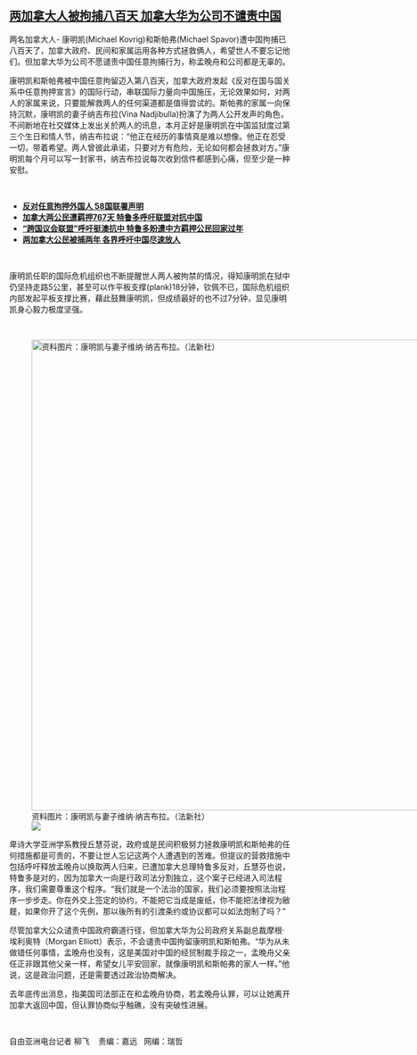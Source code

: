 <!--1613503020000-->
[两加拿大人被拘捕八百天  加拿大华为公司不谴责中国](https://www.rfa.org/mandarin/yataibaodao/junshiwaijiao/lf-02162021074414.html)
------

<p>两名加拿大人- 康明凯(Michael Kovrig)和斯帕弗(Michael Spavor)遭中国拘捕已八百天了，加拿大政府、民间和家属运用各种方式拯救俩人，希望世人不要忘记他们。但加拿大华为公司不愿谴责中国任意拘捕行为，称孟晚舟和公司都是无辜的。</p><p>康明凯和斯帕弗被中国任意拘留迈入第八百天，加拿大政府发起《反对在国与国关系中任意拘押宣言》的国际行动，串联国际力量向中国施压，无论效果如何，对两人的家属来说，只要能解救两人的任何渠道都是值得尝试的。斯帕弗的家属一向保持沉默，康明凯的妻子纳吉布拉(Vina Nadjibulla)扮演了为两人公开发声的角色，不间断地在社交媒体上发出关於两人的讯息，本月正好是康明凯在中国监狱度过第三个生日和情人节，纳吉布拉说：“他正在经历的事情真是难以想像。他正在忍受一切，带着希望。两人曾彼此承诺，只要对方有危险，无论如何都会拯救对方。”康明凯每个月可以写一封家书，纳吉布拉说每次收到信件都感到心痛，但至少是一种安慰。</p><p><br/></p><ul><li><strong><a href="https://www.rfa.org/mandarin/Xinwen/9-02152021152120.html">反对任意拘押外国人 58国联署声明</a></strong></li><li><strong><a href="https://www.rfa.org/mandarin/yataibaodao/junshiwaijiao/lf-01152021134626.html">加拿大两公民遭羁押767天 特鲁多呼吁联盟对抗中国</a></strong></li><li><strong><a href="https://www.rfa.org/mandarin/yataibaodao/junshiwaijiao/lf-12162020133811.html">“跨国议会联盟”呼吁挺澳抗中 特鲁多盼遭中方羁押公民回家过年</a></strong></li><li><a href="https://www.rfa.org/mandarin/yataibaodao/junshiwaijiao/lf-12072020125752.html"><strong>两加拿大公民被捕两年 各界呼吁中国尽速放人</strong></a></li></ul><p><br/></p><p>康明凯任职的国际危机组织也不断提醒世人两人被拘禁的情况，得知康明凯在狱中仍坚持走路5公里，甚至可以作平板支撑(plank)18分钟，钦佩不已，国际危机组织内部发起平板支撑比赛，藉此鼓舞康明凯，但成绩最好的也不过7分钟，显见康明凯身心毅力极度坚强。</p><p><br/></p><p><figure class="image-richtext image-inline captioned" style="width:1500px;"><img alt="资料图片：康明凯与妻子维纳·纳吉布拉。（法新社）" height="844" src="https://www.rfa.org/mandarin/yataibaodao/junshiwaijiao/lf-02162021074414.html/000_8ww2ud.jpg/@@images/f1e014e5-0f00-4cc0-9bc1-6a5c098e37e3.jpeg" title="000_8WW2UD.jpg" width="1500"/><figcaption class="image-caption">资料图片：康明凯与妻子维纳·纳吉布拉。（法新社）</figcaption><small></small><div id="zoomattribute"><a data-caption="资料图片：康明凯与妻子维纳·纳吉布拉。（法新社）" data-fancybox="" href="https://www.rfa.org/mandarin/yataibaodao/junshiwaijiao/lf-02162021074414.html/000_8ww2ud.jpg" id="single_image" title="资料图片：康明凯与妻子维纳·纳吉布拉。（法新社）"><img src="/++plone++rfa-resources/img/icon-zoom.png"/></a></div></figure></p><p>卑诗大学亚洲学系教授丘慧芬说，政府或是民间积极努力拯救康明凯和斯帕弗的任何措施都是可贵的，不要让世人忘记这两个人遭遇到的苦难。但提议的营救措施中包括呼吁释放孟晚舟以换取两人归来，已遭加拿大总理特鲁多反对，丘慧芬也说，特鲁多是对的，因为加拿大一向是行政司法分割独立，这个案子已经进入司法程序，我们需要尊重这个程序。“我们就是一个法治的国家，我们必须要按照法治程序一步步走。你在外交上签定的协约，不能把它当成是废纸，你不能把法律视为敝屣，如果你开了这个先例，那以後所有的引渡条约或协议都可以如法炮制了吗？”</p><p>尽管加拿大公众谴责中国政府霸道行径，但加拿大华为公司政府关系副总裁摩根·埃利奥特（Morgan Elliott）表示，不会谴责中国拘留康明凯和斯帕弗。“华为从未做错任何事情，孟晚舟也没有，这是美国对中国的经贸制裁手段之一，孟晚舟父亲任正非跟其他父亲一样，希望女儿平安回家，就像康明凯和斯帕弗的家人一样。”他说，这是政治问题，还是需要透过政治协商解决。</p><p>去年底传出消息，指美国司法部正在和孟晚舟协商，若孟晚舟认罪，可以让她离开加拿大返回中国，但认罪协商似乎触礁，没有突破性进展。</p><p><br/></p><p>自由亚洲电台记者 柳飞    责编：嘉远   网编：瑞哲</p>
